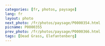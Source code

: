 ```yaml
---
categories: [fr, photos, paysage]
lang: fr
layout: photo
next_photo: /fr/photos/paysage/P0000354.html
picname: P0000355
prev_photo: /fr/photos/paysage/P0000366.html
tags: [Dead Grass, Elefantenberg]
---
```

